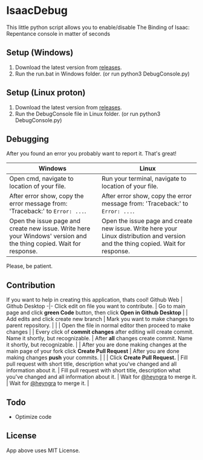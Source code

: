 # IsaacDebug
This little python script allows you to enable/disable The Binding of Isaac: Repentance console in matter of seconds
## Setup (Windows)
1. Download the latest version from [releases](https://github.com/heyngra/IsaacDebug/releases).
2. Run the run.bat in Windows folder. (or run python3 DebugConsole.py)

## Setup (Linux proton)
1. Download the latest version from [releases](https://github.com/heyngra/IsaacDebug/releases).
2. Run the DebugConsole file in Linux folder. (or run python3 DebugConsole.py)

## Debugging

After you found an error you probably want to report it. That's great!

Windows | Linux
-|-
Open cmd, navigate to location of your file. | Run your terminal, navigate to location of your file. |
After error show, copy the error message from: 'Traceback:' to `Error: ...`. | After error show, copy the error message from: 'Traceback:' to `Error: ...`. |
Open the issue page and create new issue. Write here your Windows' version and the thing copied. Wait for response. | Open the issue page and create new issue. Write here your Linux distribution and version and the thing copied. Wait for response. |

Please, be patient.


## Contribution

If you want to help in creating this application, thats cool!
Github Web | Github Desktop
-|-
Click edit on file you want to contribute. | Go to main page and click **green Code** button, then click **Open in Github Desktop** |
| Add edits and click create new branch | Mark you want to make changes to parent repository. |
| | Open the file in normal editor then proceed to make changes  |
| Every click of **commit changes** after editing will create commit. Name it shortly, but recognizable. | After **all** changes create commit. Name it shortly, but recognizable. |
| After you are done making changes at the main page of your fork click **Create Pull Request** | After you are done making changes **push** your commits. |
| | Click **Create Pull Request.** |
Fill pull request with short title, description what you've changed and all information about it. | Fill pull request with short title, description what you've changed and all information about it. |
Wait for [@heyngra](https://github.com/heyngra) to merge it. | Wait for [@heyngra](https://github.com/heyngra) to merge it. |

## Todo
* Optimize code

## License
App above uses MIT License.

